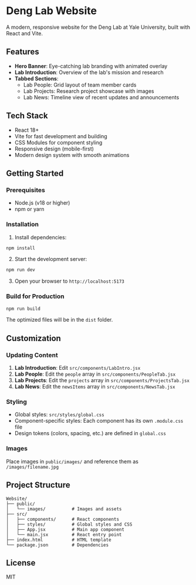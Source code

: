 # Deng Lab Website

A modern, responsive website for the Deng Lab at Yale University, built with React and Vite.

## Features

- **Hero Banner**: Eye-catching lab branding with animated overlay
- **Lab Introduction**: Overview of the lab's mission and research
- **Tabbed Sections**: 
  - Lab People: Grid layout of team member cards
  - Lab Projects: Research project showcase with images
  - Lab News: Timeline view of recent updates and announcements

## Tech Stack

- React 18+
- Vite for fast development and building
- CSS Modules for component styling
- Responsive design (mobile-first)
- Modern design system with smooth animations

## Getting Started

### Prerequisites

- Node.js (v18 or higher)
- npm or yarn

### Installation

1. Install dependencies:
```bash
npm install
```

2. Start the development server:
```bash
npm run dev
```

3. Open your browser to `http://localhost:5173`

### Build for Production

```bash
npm run build
```

The optimized files will be in the `dist` folder.

## Customization

### Updating Content

1. **Lab Introduction**: Edit `src/components/LabIntro.jsx`
2. **Lab People**: Edit the `people` array in `src/components/PeopleTab.jsx`
3. **Lab Projects**: Edit the `projects` array in `src/components/ProjectsTab.jsx`
4. **Lab News**: Edit the `newsItems` array in `src/components/NewsTab.jsx`

### Styling

- Global styles: `src/styles/global.css`
- Component-specific styles: Each component has its own `.module.css` file
- Design tokens (colors, spacing, etc.) are defined in `global.css`

### Images

Place images in `public/images/` and reference them as `/images/filename.jpg`

## Project Structure

```
Website/
├── public/
│   └── images/          # Images and assets
├── src/
│   ├── components/      # React components
│   ├── styles/          # Global styles and CSS
│   ├── App.jsx          # Main app component
│   └── main.jsx         # React entry point
├── index.html           # HTML template
└── package.json         # Dependencies
```

## License

MIT
